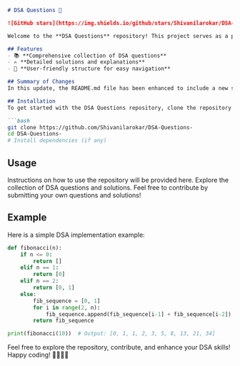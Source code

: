 ```markdown
# DSA Questions 🚀

![GitHub stars](https://img.shields.io/github/stars/Shivanilarokar/DSA-Questions-?style=social) ![Forks](https://img.shields.io/github/forks/Shivanilarokar/DSA-Questions-?style=social)

Welcome to the **DSA Questions** repository! This project serves as a platform for developers and learners to practice and enhance their skills in Data Structures and Algorithms (DSA). This repository is designed to help you improve your understanding of various data structures and algorithms through a collection of questions and solutions.

## Features
- 📚 **Comprehensive collection of DSA questions**
- ✍️ **Detailed solutions and explanations**
- 🧭 **User-friendly structure for easy navigation**

## Summary of Changes
In this update, the README.md file has been enhanced to include a new section featuring a simple example of a Fibonacci sequence implementation in Python. The previous example of binary search has been removed to streamline the content. Additionally, the formatting has been improved for better readability.

## Installation
To get started with the DSA Questions repository, clone the repository to your local machine:

```bash
git clone https://github.com/Shivanilarokar/DSA-Questions-
cd DSA-Questions-
# Install dependencies (if any)
```

## Usage
Instructions on how to use the repository will be provided here. Explore the collection of DSA questions and solutions. Feel free to contribute by submitting your own questions and solutions!

## Example
Here is a simple DSA implementation example:

```python
def fibonacci(n):
    if n <= 0:
        return []
    elif n == 1:
        return [0]
    elif n == 2:
        return [0, 1]
    else:
        fib_sequence = [0, 1]
        for i in range(2, n):
            fib_sequence.append(fib_sequence[i-1] + fib_sequence[i-2])
        return fib_sequence

print(fibonacci(10))  # Output: [0, 1, 1, 2, 3, 5, 8, 13, 21, 34]
```

Feel free to explore the repository, contribute, and enhance your DSA skills! Happy coding! 👩‍💻👨‍💻
```